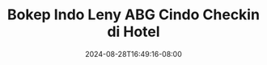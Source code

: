 --- 
title: "Bokep Indo Leny ABG Cindo Checkin di Hotel"
description: "nonton bokep Bokep Indo Leny ABG Cindo Checkin di Hotel premium durasi panjang  "
date: 2024-08-28T16:49:16-08:00
file_code: "csikih2mg2y1"
draft: false
cover: "kw83gkvfzxjw51bt.jpg"
tags: ["Bokep", "Indo", "Leny", "ABG", "Cindo", "Checkin", "Hotel", "bokep-indo", "bokep-viral", "bokep-ig"]
length: 151
fld_id: "1392248"
foldername: "abgeh"
categories: ["abgeh"]
views: 41
---
